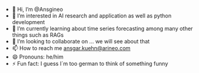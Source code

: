 - 👋 Hi, I’m @Ansgineo
- 👀 I’m interested in AI research and application as well as python development
- 🌱 I’m currently learning about time series forecasting among many other things such as RAGs 
- 💞️ I’m looking to collaborate on ... we will see about that
- 📫 How to reach me ansgar.kuehn@arineo.com
- 😄 Pronouns: he/him
- ⚡ Fun fact: I guess I´m too german to think of something funny

<!---
Ansgineo/Ansgineo is a ✨ special ✨ repository because its `README.md` (this file) appears on your GitHub profile.
You can click the Preview link to take a look at your changes.
--->
